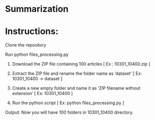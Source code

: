 # Summarization

# Instructions:

Clone the repository

Run python files_processing.py 


1) Download the ZIP file containing 100 articles [ Ex : 10301_10400.zip ]

2) Extract the ZIP file and rename the folder name as ‘dataset’ [ Ex: 10301_10400 → dataset ]

3) Create a new empty folder and name it as ‘ZIP filename without extension’ [ Ex: 10301_10400 ]

4) Run the python script [ Ex: python files_processing.py ]


Output:
Now you will have 100 folders in 10301_10400 directory.
